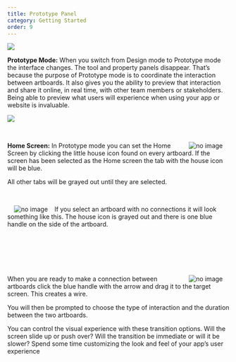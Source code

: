 ```yaml
---
title: Prototype Panel
category: Getting Started
order: 9
---
```


![](https://iwilfried.github.io/Adobe-XD-eBook/images/XD-Prototype-01.png)

**Prototype Mode:** When you switch from Design mode to Prototype mode the interface changes. The tool and property panels disappear. That’s because the purpose of Prototype mode is to coordinate the interaction between artboards. 
It also gives you the ability to preview that interaction and share it online, in real time, with other team members or stakeholders. Being able to preview what users will experience when using your app or website is invaluable.   

![](https://iwilfried.github.io/Adobe-XD-eBook/images/XD-Prototype-02.png)

&nbsp;  

<img style="padding: 0px 15px; float: right" src="https://iwilfried.github.io/Adobe-XD-eBook/images/XD-Prototype-03.png" alt="no image" />**Home Screen:** In Prototype mode you can set the Home Screen by clicking the little house icon found on every artboard. If the screen has been selected as the Home screen the tab with the house icon will be blue.  

All other tabs will be grayed out until they are selected.

&nbsp;  

<img style="padding: 0px 15px; float: left" src="https://iwilfried.github.io/Adobe-XD-eBook/images/XD-Prototype-04.png" alt="no image" />If you select an artboard with no connections it will look something like this. The house icon is grayed out and there is one blue handle on the side of the artboard.

&nbsp;  

&nbsp;  

&nbsp;  

<img style="padding: 0px 15px; float: right" src="https://iwilfried.github.io/Adobe-XD-eBook/images/XD-Prototype-05.png" alt="no image"/>When you are ready to make a connection between artboards click the blue handle with the arrow and drag it to the target screen. This creates a wire.
 
 
 
You will then be prompted to choose the type of interaction and the duration between the two artboards.

You can control the visual experience with these transition options. Will the screen slide up or push over? Will the transition be immediate or will it be slower?  Spend some time customizing the look and feel of your app’s user experience